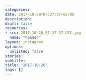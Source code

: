 ```yaml
---
categories:
date: 2017-10-28T07:27:37+00:00
description:
draft: false
resources:
- src: 2017-10-28_07-27-37_UTC.jpg
  name: "header"
layout: instagram
options:
  unlisted: false
stories:
subtitle:
title: "2017-10-28"
tags: []
---
```


 
